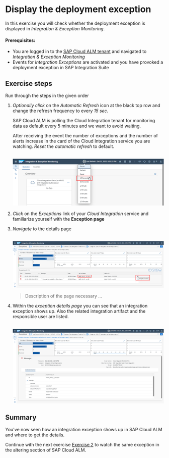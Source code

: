 # Display the deployment exception

In this exercise you will check whether the deployment exception is displayed in *Integration & Exception Monitoring*.

#### Prerequisites:

- You are logged in to the [SAP Cloud ALM tenant](https://teched22-cloudalm-003.authentication.eu10.hana.ondemand.com/) and navigated to *Integration & Exception Monitoring*
- Events for *Integration Exceptions* are activated and you have provoked a deployment exception in SAP Integration Suite

## Exercise steps

Run through the steps in the given order

1. *Optionally* *click* on the *Automatic Refresh* icon at the black top row and change the refresh frequency to every *15 sec*. 
	
	SAP Cloud ALM is polling the Cloud Integration tenant for monitoring data as default every 5 minutes and we want to avoid waiting. 
	
	After receiving the event the number of exceptions and the number of alerts increase in the card of the Cloud Integration service you are watching. *Reset* the *automatic refresh* to default.

	<br>![](/exercises/ex2/images/IMExceptRefresh15sec.png)

3. *Click* on the *Exceptions* link of your *Cloud Integration* service and familiarize yourself with the **Exception page** 

4. *Navigate* to the details page

    <br>![](/exercises/ex2/images/IMExceptPageNavigateToDetails.png)
	
	>
	> Description of the page necessary ...
	> 

5. Within the *exception details page* you can see that an integration exception shows up. Also the related integration artifact and the responsible user are listed.

    <br>![](/exercises/ex2/images/IMExceptDetailsHalloUser.png)




## Summary

You've now seen how an integration exception shows up in SAP Cloud ALM and where to get the details.

Continue with the next exercise [Exercise 2](/exercises/ex2/ex25) to watch the same exception in the altering section of SAP Cloud ALM.






















